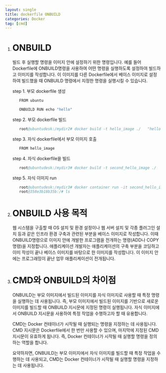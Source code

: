 ```yaml
---
layout: single
title: dockerfile ONBUILD
categories: Docker
tag: [cmd]
---
```


1. # ONBUILD
   빌드 후 실행할 명령을 이미지 안에 설정하기 위한 명령입니다. 예를 들어 Dockerfile에 ONBUILD명령을 사용하여 어떤 명령을 실행하도록 설정하여 빌드하고 이미지를 작성합니다. 이 이미지를 다른 Dockerfile에서 베이스 이미지로 설정하여 빌드했을 때  ONBUILD 명령에서 지정한 명령을 실행시킬 수 있습니다.   

   step 1. 부모 dockerfile 생성   
   ```s
      FROM ubuntu

      ONBUILD RUN echo "hello"
   ```   

   step 2. 부모 dockerfile 빌드   
   ```s
      root@ubuntudesk:/mydir2# docker build -t hello_image ./   "hello_image 생성"
   ```   

   step 3. 자식 dockerfile에서 부모 이미지 호출   
   ```s
      FROM hello_image
   ```   

   step 4. 자식 dockerfile을 빌드   
   ```s
      root@ubuntudesk:/mydir3# docker build -t second_hello_image ./
   ```   

   step 5. 자식 이미지 run   
   ```s   
      root@ubuntudesk:/mydir3# docker container run -it second_hello_image 
      root@358e3b18b35b:/# ls
   ```   

1. # ONBUILD 사용 목적
   웹 시스템을 구출할 때 OS 설치 및 환경 설정이나 웹 서버 설치 및 각종 플러그인 설치 등과 같은 인프라 환경 구축과 관련된 부분을 베이스 이미지로 작성합니다. 이때 ONBUILD명령으로 이미지 안에 개발한 프로그램을 전개하는 명령(ADD나 COPY명령)을 지정합니다. 애플리케이션 개발자는 애플리케이션의 구축 부분을 코딩하고 이미 작성이 끝나 베이스 이미지를 바탕으로 한 이미지를 작성합니다. 이 이미지 안에는 프로그래밍이 끝난 업무 애플리케이션이 전개됩니다.   

1. # CMD와 ONBUILD의 차이점
   ONBUILD는 부모 이미지에서 빌드된 이미지를 자식 이미지로 사용할 때 특정 명령을 실행하는 데 사용됩니다. 즉, 부모 이미지에서 빌드된 이미지를 기반으로 새로운 이미지를 빌드할 때 ONBUILD 지시문에 지정된 명령이 실행됩니다. 자식 이미지에서 ONBUILD 지시문을 사용하여 특정 작업을 수행하고자 할 때 유용합니다.   

   CMD는 Docker 컨테이너가 시작될 때 실행되는 명령을 지정하는 데 사용됩니다. CMD 지시문은 Dockerfile에서 한 번만 사용할 수 있으며, 마지막에 지정된 CMD 지시문이 유효하게 됩니다. 즉, Docker 컨테이너가 시작될 때 실행할 명령을 정의하는 역할을 합니다.   

   요약하자면, ONBUILD는 부모 이미지에서 자식 이미지를 빌드할 때 특정 작업을 수행하는 데 사용되고, CMD는 Docker 컨테이너가 시작될 때 실행할 명령을 지정하는 데 사용됩니다.   